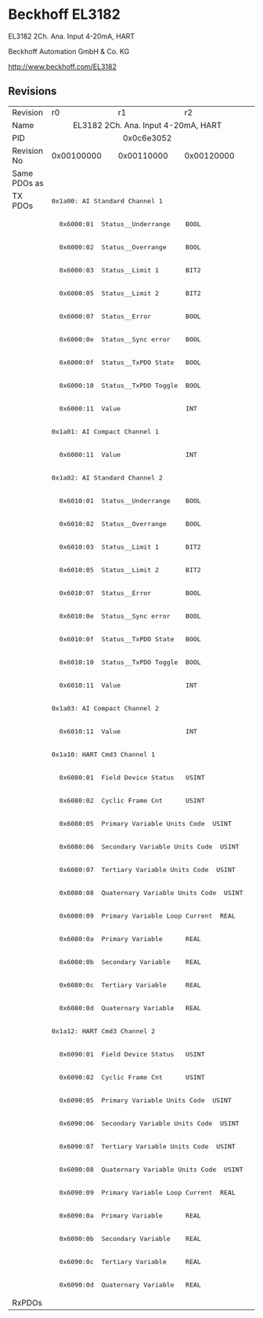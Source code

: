 # Beckhoff EL3182

EL3182 2Ch. Ana. Input 4-20mA, HART

Beckhoff Automation GmbH & Co. KG

http://www.beckhoff.com/EL3182

## Revisions
<table>
<tr>
<td>Revision</td>
<td>r0</td>
<td>r1</td>
<td>r2</td>
</tr>
<tr>
<td>Name</td>
<td colspan=3 align="center">EL3182 2Ch. Ana. Input 4-20mA, HART</td>
</tr>
<tr>
<td>PID</td>
<td colspan=3 align="center">0x0c6e3052</td>
</tr>
<tr>
<td>Revision No</td>
<td>0x00100000</td>
<td>0x00110000</td>
<td>0x00120000</td>
</tr>
<tr>
<td>Same PDOs as</td>
<td colspan=3 align="center"></td>
</tr>
<tr>
<td rowspan=48 valign=top>TX PDOs</td>
<td colspan=3 align="left"><pre>0x1a00: AI Standard Channel 1</pre></td>
<td></td>
</tr>
<tr>
<td colspan=3 align="left"><pre>  0x6000:01  Status__Underrange    BOOL</pre></td>
</tr>
<tr>
<td colspan=3 align="left"><pre>  0x6000:02  Status__Overrange     BOOL</pre></td>
</tr>
<tr>
<td colspan=3 align="left"><pre>  0x6000:03  Status__Limit 1       BIT2</pre></td>
</tr>
<tr>
<td colspan=3 align="left"><pre>  0x6000:05  Status__Limit 2       BIT2</pre></td>
</tr>
<tr>
<td colspan=3 align="left"><pre>  0x6000:07  Status__Error         BOOL</pre></td>
</tr>
<tr>
<td colspan=3 align="left"><pre>  0x6000:0e  Status__Sync error    BOOL</pre></td>
</tr>
<tr>
<td colspan=3 align="left"><pre>  0x6000:0f  Status__TxPDO State   BOOL</pre></td>
</tr>
<tr>
<td colspan=3 align="left"><pre>  0x6000:10  Status__TxPDO Toggle  BOOL</pre></td>
</tr>
<tr>
<td colspan=3 align="left"><pre>  0x6000:11  Value                 INT</pre></td>
</tr>
<tr>
<td colspan=3 align="left"><pre>0x1a01: AI Compact Channel 1</pre></td>
</tr>
<tr>
<td colspan=3 align="left"><pre>  0x6000:11  Value                 INT</pre></td>
</tr>
<tr>
<td colspan=3 align="left"><pre>0x1a02: AI Standard Channel 2</pre></td>
</tr>
<tr>
<td colspan=3 align="left"><pre>  0x6010:01  Status__Underrange    BOOL</pre></td>
</tr>
<tr>
<td colspan=3 align="left"><pre>  0x6010:02  Status__Overrange     BOOL</pre></td>
</tr>
<tr>
<td colspan=3 align="left"><pre>  0x6010:03  Status__Limit 1       BIT2</pre></td>
</tr>
<tr>
<td colspan=3 align="left"><pre>  0x6010:05  Status__Limit 2       BIT2</pre></td>
</tr>
<tr>
<td colspan=3 align="left"><pre>  0x6010:07  Status__Error         BOOL</pre></td>
</tr>
<tr>
<td colspan=3 align="left"><pre>  0x6010:0e  Status__Sync error    BOOL</pre></td>
</tr>
<tr>
<td colspan=3 align="left"><pre>  0x6010:0f  Status__TxPDO State   BOOL</pre></td>
</tr>
<tr>
<td colspan=3 align="left"><pre>  0x6010:10  Status__TxPDO Toggle  BOOL</pre></td>
</tr>
<tr>
<td colspan=3 align="left"><pre>  0x6010:11  Value                 INT</pre></td>
</tr>
<tr>
<td colspan=3 align="left"><pre>0x1a03: AI Compact Channel 2</pre></td>
</tr>
<tr>
<td colspan=3 align="left"><pre>  0x6010:11  Value                 INT</pre></td>
</tr>
<tr>
<td colspan=3 align="left"><pre>0x1a10: HART Cmd3 Channel 1</pre></td>
</tr>
<tr>
<td colspan=3 align="left"><pre>  0x6080:01  Field Device Status   USINT</pre></td>
</tr>
<tr>
<td colspan=3 align="left"><pre>  0x6080:02  Cyclic Frame Cnt      USINT</pre></td>
</tr>
<tr>
<td colspan=3 align="left"><pre>  0x6080:05  Primary Variable Units Code  USINT</pre></td>
</tr>
<tr>
<td colspan=3 align="left"><pre>  0x6080:06  Secondary Variable Units Code  USINT</pre></td>
</tr>
<tr>
<td colspan=3 align="left"><pre>  0x6080:07  Tertiary Variable Units Code  USINT</pre></td>
</tr>
<tr>
<td colspan=3 align="left"><pre>  0x6080:08  Quaternary Variable Units Code  USINT</pre></td>
</tr>
<tr>
<td colspan=3 align="left"><pre>  0x6080:09  Primary Variable Loop Current  REAL</pre></td>
</tr>
<tr>
<td colspan=3 align="left"><pre>  0x6080:0a  Primary Variable      REAL</pre></td>
</tr>
<tr>
<td colspan=3 align="left"><pre>  0x6080:0b  Secondary Variable    REAL</pre></td>
</tr>
<tr>
<td colspan=3 align="left"><pre>  0x6080:0c  Tertiary Variable     REAL</pre></td>
</tr>
<tr>
<td colspan=3 align="left"><pre>  0x6080:0d  Quaternary Variable   REAL</pre></td>
</tr>
<tr>
<td colspan=3 align="left"><pre>0x1a12: HART Cmd3 Channel 2</pre></td>
</tr>
<tr>
<td colspan=3 align="left"><pre>  0x6090:01  Field Device Status   USINT</pre></td>
</tr>
<tr>
<td colspan=3 align="left"><pre>  0x6090:02  Cyclic Frame Cnt      USINT</pre></td>
</tr>
<tr>
<td colspan=3 align="left"><pre>  0x6090:05  Primary Variable Units Code  USINT</pre></td>
</tr>
<tr>
<td colspan=3 align="left"><pre>  0x6090:06  Secondary Variable Units Code  USINT</pre></td>
</tr>
<tr>
<td colspan=3 align="left"><pre>  0x6090:07  Tertiary Variable Units Code  USINT</pre></td>
</tr>
<tr>
<td colspan=3 align="left"><pre>  0x6090:08  Quaternary Variable Units Code  USINT</pre></td>
</tr>
<tr>
<td colspan=3 align="left"><pre>  0x6090:09  Primary Variable Loop Current  REAL</pre></td>
</tr>
<tr>
<td colspan=3 align="left"><pre>  0x6090:0a  Primary Variable      REAL</pre></td>
</tr>
<tr>
<td colspan=3 align="left"><pre>  0x6090:0b  Secondary Variable    REAL</pre></td>
</tr>
<tr>
<td colspan=3 align="left"><pre>  0x6090:0c  Tertiary Variable     REAL</pre></td>
</tr>
<tr>
<td colspan=3 align="left"><pre>  0x6090:0d  Quaternary Variable   REAL</pre></td>
</tr>
<tr>
<td>RxPDOs</td>
<td colspan=3 align="left"></td>
</tr>
</table>
